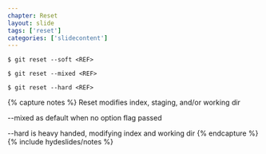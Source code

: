 ```yaml
---
chapter: Reset
layout: slide
tags: ['reset']
categories: ['slidecontent']
---
```




	$ git reset --soft <REF>

	$ git reset --mixed <REF>

	$ git reset --hard <REF>


{% capture notes %}
Reset modifies index, staging, and/or working dir

--mixed as default when no option flag passed

--hard is heavy handed, modifying index and working dir
{% endcapture %}
{% include hydeslides/notes %}